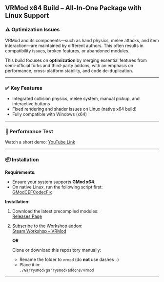## **VRMod x64 Build – All-In-One Package with Linux Support**

### ⚠️ Optimization Issues

VRMod and its components—such as hand physics, melee attacks, and item interaction—are maintained by different authors. This often results in compatibility issues, broken features, or abandoned modules.

This build focuses on **optimization** by merging essential features from semi-official forks and third-party addons, with an emphasis on performance, cross-platform stability, and code de-duplication.

---

### ✅ Key Features

- Integrated collision physics, melee system, manual pickup, and interactive buttons  
- Fixed rendering and shader issues on Linux (native x64 build)  
- Fully compatible with Windows (x64)

---

### 🧪 Performance Test

Watch a short demo: [YouTube Link](https://www.youtube.com/shorts/CZYd3S08roo)

---

### 📦 Installation

**Requirements:**
- Ensure your system supports **GMod x64**.
- On native Linux, run the following script first:  
     [GModCEFCodecFix](https://github.com/solsticegamestudios/GModCEFCodecFix)

**Installation:**

1. Download the latest precompiled modules:  
   [Releases Page](https://github.com/Abyss-c0re/vrmod-module-master/releases)

2. Subscribe to the Workshop addon:  
   [Steam Workshop – VRMod](https://steamcommunity.com/sharedfiles/filedetails/?id=3442302711)  
     
   **OR**

   Clone or download this repository manually:
     - Rename the folder to `vrmod` (do **not** use dashes `-`)
     - Place it in:  
       `./GarrysMod/garrysmod/addons/vrmod`

---
